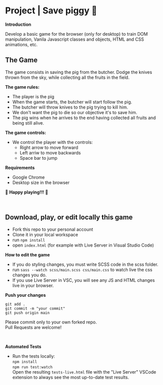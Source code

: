 # Project | Save piggy 🐽

**Introduction**

Develop a basic game for the browser (only for desktop) to train DOM manipulation, Vanila Javascript classes and objects, HTML and CSS animations, etc. 

## The Game

The game consists in saving the pig from the butcher. 
Dodge the knives thrown from the sky, while collecting all the fruits in the field. 

**The game rules:**

- The player is the pig
- When the game starts, the butcher will start follow the pig. 
- The butcher will throw knives to the pig trying to kill him. 
- We don't want the pig to die so our objective it's to save him.
- The pig wins when he arrives to the end having collected all fruits and being still alive.

**The game controls:**

- We control the player with the controls:
    - Right arrow to move forward
    - Left arriw to move backwards
    - Space bar to jump


**Requirements**

- Google Chrome
- Desktop size in the browser

🐽 **Happy playing!!!** 🐽


<br>


## Download, play, or edit locally this game

- Fork this repo to your personal account
- Clone it in your local workspace
- run `npm install`
- open `index.html` (for example with Live Server in Visual Studio Code)

**How to edit the game**

- If you do styling changes, you must write SCSS code in the scss folder. 
- run `sass --watch scss/main.scss css/main.css` to watch live the css changes you do.
- If you use Live Server in VSC, you will see any JS and HTML changes live in your browser. 

**Push your changes**

`git add .`  
`git commit -m "your commit"`  
`git push origin main`  

Please commit only to your own forked repo.  
Pull Requests are welcome!

<br>

**Automated Tests**

- Run the tests locally:  
`npm install`   
`npm run test:watch`  
Open the resulting `tests-live.html` file with the "Live Server" VSCode extension to always see the most up-to-date test results.

<br>

